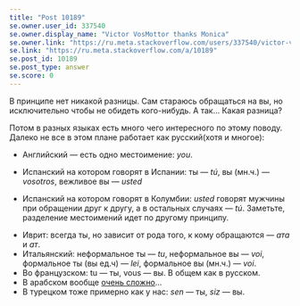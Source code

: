 ```yaml
---
title: "Post 10189"
se.owner.user_id: 337540
se.owner.display_name: "Victor VosMottor thanks Monica"
se.owner.link: "https://ru.meta.stackoverflow.com/users/337540/victor-vosmottor-thanks-monica"
se.link: "https://ru.meta.stackoverflow.com/a/10189"
se.post_id: 10189
se.post_type: answer
se.score: 0
---
```

<p>В принципе нет никакой разницы. Сам стараюсь обращаться на вы, но исключительно чтобы не обидеть кого-нибудь. А так... Какая разница?</p>

<p>Потом в разных языках есть много чего интересного по этому поводу. Далеко не все в этом плане работаeт как русский(хотя и многoе):</p>

<ul>
<li>Английский — есть одно местоимение: <em>you</em>.</li>
<li><p>Испанский на котором говорят в Испании: ты — <em>tú</em>, вы (мн.ч.) — <em>vosotros</em>, вежливое вы — <em>usted</em></p></li>
<li><p>Испанский на котором говорят в Колумбии:
<em>usted</em> говорят мужчины при обращении друг к другу, а в остальных случаях — <em>tú</em>. Заметьте, разделение местоимений идет по другому принципу.</p></li>
<li>Иврит: всегда ты, но зависит от рода того, к кому обращаются — <em>ата</em> и <em>ат</em>.</li>
<li>Итальянский: неформальное ты — <em>tu</em>, неформальное вы — <em>voi</em>, формальное ты (вы ед.ч) — <em>lei</em>, формальное вы (мн.ч.) — <em>voi</em>.</li>
<li>Во французском: tu — ты, vous — вы. В общем как в русском.</li>
<li>В арабском вообще <a href="https://ru.wikipedia.org/wiki/%D0%93%D1%80%D0%B0%D0%BC%D0%BC%D0%B0%D1%82%D0%B8%D0%BA%D0%B0_%D0%B0%D1%80%D0%B0%D0%B1%D1%81%D0%BA%D0%BE%D0%B3%D0%BE_%D1%8F%D0%B7%D1%8B%D0%BA%D0%B0" rel="nofollow noreferrer">очень сложно</a>...</li>
<li>В турецком тоже примерно как у нас: <em>sen</em> — ты, <em>siz</em> — вы.</li>
</ul>
